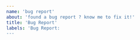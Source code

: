 ```yaml
---
name: 'bug report'
about: 'found a bug report ? know me to fix it!'
title: 'Bug Report'
labels: 'Bug Report:
---
```

